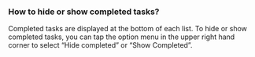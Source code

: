 ### How to hide or show completed tasks?
Completed tasks are displayed at the bottom of each list. To hide or show completed tasks, you can tap the option menu in the upper right hand corner to select “Hide completed” or “Show Completed”.


